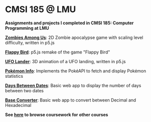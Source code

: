 # CMSI 185 @ LMU
**Assignments and projects I completed in CMSI 185: Computer Programming at LMU**

**[Zombies Among Us](https://github.com/asrouji/zombies-among-us)**: 2D Zombie apocalypse game with scaling level difficulty, written in p5.js

**[Flappy Bird](https://github.com/asrouji/flappy-bird)**: p5.js remake of the game "Flappy Bird"

**[UFO Lander](https://github.com/asrouji/ufo-lander)**: 3D animation of a UFO landing, written in p5.js

**[Pokémon Info](https://github.com/asrouji/pokemon-info)**: Implements the PokéAPI to fetch and display Pokémon statistics

**[Days Between Dates](https://github.com/asrouji/days-between-dates)**: Basic web app to display the number of days between two dates

**[Base Converter](https://github.com/asrouji/base-converter)**: Basic web app to convert between Decimal and Hexadecimal

**See [here](https://github.com/asrouji/LMU) to browse coursework for other courses**
